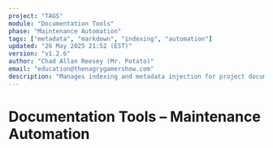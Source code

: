 ```yaml
---
project: "TAGS"
module: "Documentation Tools"
phase: "Maintenance Automation"
tags: ["metadata", "markdown", "indexing", "automation"]
updated: "26 May 2025 21:52 (EST)"
version: "v1.2.6"
author: "Chad Allan Reesey (Mr. Potato)"
email: "education@thenagrygamershow.com"
description: "Manages indexing and metadata injection for project documentation."
---
```


# Documentation Tools – Maintenance Automation
